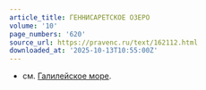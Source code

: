 ```yaml
---
article_title: ГЕННИСАРЕТСКОЕ ОЗЕРО
volume: '10'
page_numbers: '620'
source_url: https://pravenc.ru/text/162112.html
downloaded_at: '2025-10-13T10:55:00Z'
---
```


- см. [Галилейское море](<https://pravenc.ru/text/Галилейское море.html>).
